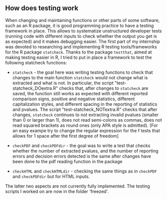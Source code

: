 ## How does testing work

When changing and maintaining functions or other parts of some software, such as an R package, it is good programming practice to have a testing framework in place. This allows to systematize unstructured developer tests (running code with different inputs to check whether the output you get is as expected) and it makes debugging easier. The first part of my internship was devoted to researching and implementing R testing tools/frameworks for the R package `statcheck`.
Thanks to the package `testthat`, aimed at making testing easier in R, I tried to put in place a framework to test the following statcheck functions:

* `statcheck` - the goal here was writing testing functions to check that changes to the main function `statcheck` would not change what is extracted and what is not. In particular, the script "test-statcheck_DOextra.R" checks that, after changes to `statcheck` are saved, the function still works as expected with different reported comparison signs, positive and negative statistics, different capitalization styles, and different spacing in the reporting of statistics and pvalues. The script "test-statcheck_NOTextra.R" checks that after changes, `statcheck` continues to not extracting invalid pvalues (smaller than 0 or larger than 1), does not read semi-colons as commas, does not read squared brackets as round ones (only APA style is admitted). [For an easy exampe try to change the regular expression for the f tests that allows for 1 space after the first degree of freedom]

* `checkPDF` and `checkPDFdir` - the goal was to write a test that checks whether the number of extracted pvalues,
and the number of reporting errors and decision errors detected is the same after changes have been done to the pdf reading function in the package

* `checkHTML` and `checkHTMLdir` - checking the same things as in `checkPDF` and `checkPDFdir` but for HTML inputs.

The latter two aspects are not currently fully implemented. The testing scripts I worked on are now in the folder 'freezed'.

